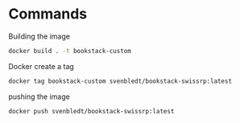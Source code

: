 # Commands
Building the image
```bash
docker build . -t bookstack-custom
```
Docker create a tag
```bash
docker tag bookstack-custom svenbledt/bookstack-swissrp:latest
```
pushing the image
```bash
docker push svenbledt/bookstack-swissrp:latest
```